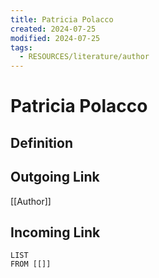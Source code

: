 ```yaml
---
title: Patricia Polacco
created: 2024-07-25
modified: 2024-07-25
tags:
  - RESOURCES/literature/author
---
```

# Patricia Polacco
## Definition

## Outgoing Link
[[Author]]
## Incoming Link
```dataview
LIST
FROM [[]]
```
